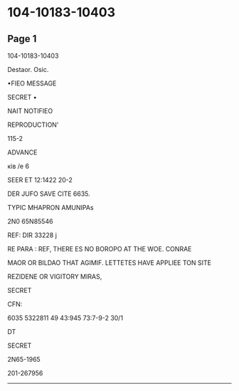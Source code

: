# 104-10183-10403

## Page 1

104-10183-10403

Destaor. Osic.

•FIEO MESSAGE

SECRET •

NAIT NOTIFIEO

REPRODUCTION'

115-2

ADVANCE

ків /е 6

SEER ET 12:1422 20-2

DER JUFO SAVE CITE 6635.

TYPIC MHAPRON AMUNIPAs

2N0 65N85546

REF: DIR 33228 j

RE PARA : REF, THERE ES NO BOROPO AT THE WOE. CONRAE

MAOR OR BILDAO THAT AGIMIF. LETTETES HAVE APPLIEE TON SITE

REZIDENE OR VIGITORY MIRAS,

SECRET

CFN:

6035 5322811 49 43:945 73:7-9-2 30/1

DT

SECRET

2N65-1965

201-267956

---

